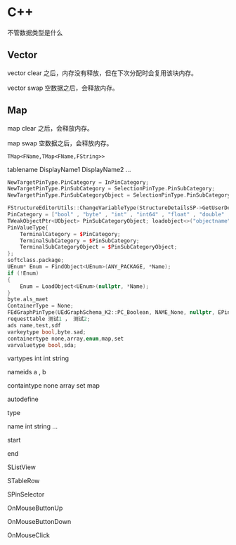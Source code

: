 # C++

不管数据类型是什么

##  Vector

vector clear 之后，内存没有释放，但在下次分配时会复用该块内存。

vector swap 空数据之后，会释放内存。

## Map

map clear 之后，会释放内存。

map swap 空数据之后，会释放内存。

```
TMap<FName,TMap<FName,FString>>
```

tablename DisplayName1 DisplayName2 ...

```c++
NewTargetPinType.PinCategory = InPinCategory;
NewTargetPinType.PinSubCategory = SelectionPinType.PinSubCategory;
NewTargetPinType.PinSubCategoryObject = SelectionPinType.PinSubCategoryObject;

FStructureEditorUtils::ChangeVariableType(StructureDetailsSP->GetUserDefinedStruct(), FieldGuid, PinType);
PinCategory = ["bool" , "byte" , "int" , "int64" , "float" , "double" , "name" , "string" , "text" , "struct" , "interface", "object" , "class" , "softobject" , "softclass"];
TWeakObjectPtr<UObject> PinSubCategoryObject; loadobject<>("objectname");
PinValueType{
    TerminalCategory = $PinCategory;
    TerminalSubCategory = $PinSubCategory;
    TerminalSubCategoryObject = $PinSubCategoryObject;
};
softclass.package;
UEnum* Enum = FindObject<UEnum>(ANY_PACKAGE, *Name);
if (!Enum)
{
    Enum = LoadObject<UEnum>(nullptr, *Name);
}
byte.als_maet
ContainerType = None;
FEdGraphPinType(UEdGraphSchema_K2::PC_Boolean, NAME_None, nullptr, EPinContainerType::None, false, FEdGraphTerminalType();
requesttable 测试1 ， 测试2;
ads name,test,sdf
varkeytype bool,byte.sad;
containertype none,array,enum,map,set
varvaluetype bool,sda;

```



vartypes  int int string

nameids a , b

containtype none array set map 

autodefine

type 

name int string ...

start



end

SListView

STableRow

SPinSelector

OnMouseButtonUp

OnMouseButtonDown

OnMouseClick